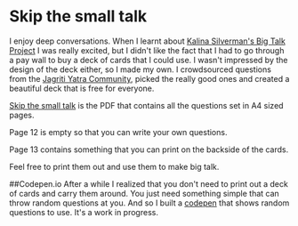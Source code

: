 # Skip the small talk

I enjoy deep conversations. When I learnt about [Kalina Silverman's Big Talk Project](https://www.makebigtalk.com/) I was really excited, but I didn't like the fact that I had to go through a pay wall to buy a deck of cards that I could use. I wasn't impressed by the design of the deck either, so I made my own. I crowdsourced questions from the [Jagriti Yatra Community](http://www.jagritiyatra.com/about), picked the really good ones and created a beautiful deck that is free for everyone.

[Skip the small talk](./Skip%20the%20small%20talk.pdf) is the PDF that contains all the questions set in A4 sized pages.

Page 12 is empty so that you can write your own questions.

Page 13 contains something that you can print on the backside of the cards.

Feel free to print them out and use them to make big talk.


##Codepen.io
After a while I realized that you don't need to print out a deck of cards and carry them around. You just need something simple that can throw random questions at you. And so I built a [codepen](https://codepen.io/tejasanilshah/full/gOpaLjj) that shows random questions to use.
It's a work in progress.
